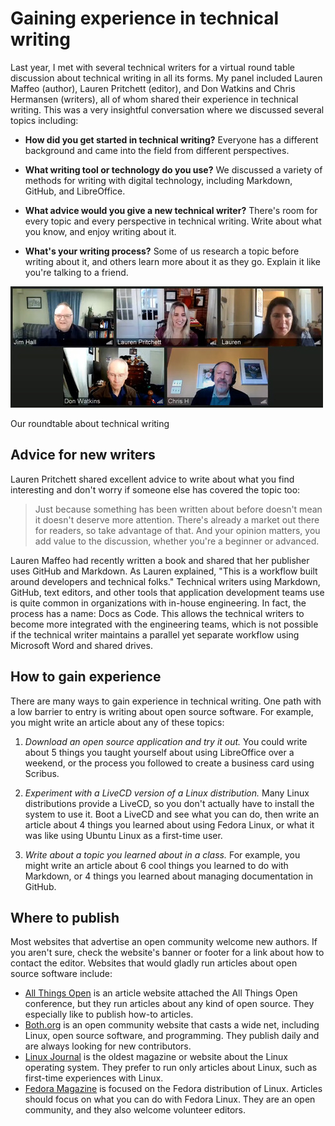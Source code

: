# Gaining experience in technical writing

Last year, I met with several technical writers for a virtual round table discussion about technical writing in all its forms. My panel included Lauren Maffeo (author), Lauren Pritchett (editor), and Don Watkins and Chris Hermansen (writers), all of whom shared their experience in technical writing. This was a very insightful conversation where we discussed several topics including:

- **How did you get started in technical writing?** Everyone has a different background and came into the field from different perspectives.

- **What writing tool or technology do you use?** We discussed a variety of methods for writing with digital technology, including Markdown, GitHub, and LibreOffice.

- **What advice would you give a new technical writer?** There's room for every topic and every perspective in technical writing. Write about what you know, and enjoy writing about it.

- **What's your writing process?** Some of us research a topic before writing about it, and others learn more about it as they go. Explain it like you're talking to a friend.

![roundtable discussion image as shown from above](roundtable.jpg)

Our roundtable about technical writing

## Advice for new writers

Lauren Pritchett shared excellent advice to write about what you find interesting and don't worry if someone else has covered the topic too:

> Just because something has been written about before doesn't mean it doesn't deserve more attention. There's already a market out there for readers, so take advantage of that. And your opinion matters, you add value to the discussion, whether you're a beginner or advanced.

Lauren Maffeo had recently written a book and shared that her publisher uses GitHub and Markdown. As Lauren explained, "This is a workflow built around developers and technical folks." Technical writers using Markdown, GitHub, text editors, and other tools that application development teams use is quite common in organizations with in-house engineering. In fact, the process has a name: Docs as Code. This allows the technical writers to become more integrated with the engineering teams, which is not possible if the technical writer maintains a parallel yet separate workflow using Microsoft Word and shared drives.

## How to gain experience

There are many ways to gain experience in technical writing. One path with a low barrier to entry is writing about open source software. For example, you might write an article about any of these topics:

1. *Download an open source application and try it out.* You could write about 5 things you taught yourself about using LibreOffice over a weekend, or the process you followed to create a business card using Scribus.

2. *Experiment with a LiveCD version of a Linux distribution.* Many Linux distributions provide a LiveCD, so you don't actually have to install the system to use it. Boot a LiveCD and see what you can do, then write an article about 4 things you learned about using Fedora Linux, or what it was like using Ubuntu Linux as a first-time user.

3. *Write about a topic you learned about in a class.* For example, you might write an article about 6 cool things you learned to do with Markdown, or 4 things you learned about managing documentation in GitHub.

## Where to publish

Most websites that advertise an open community welcome new authors. If you aren't sure, check the website's banner or footer for a link about how to contact the editor. Websites that would gladly run articles about open source software include:

- [All Things Open](https://allthingsopen.org/articles) is an article website attached the All Things Open conference, but they run articles about any kind of open source. They especially like to publish how-to articles.
- [Both.org](https://www.both.org/) is an open community website that casts a wide net, including Linux, open source software, and programming. They publish daily and are always looking for new contributors.
- [Linux Journal](https://www.linuxjournal.com/) is the oldest magazine or website about the Linux operating system. They prefer to run only articles about Linux, such as first-time experiences with Linux.
- [Fedora Magazine](https://fedoramagazine.org/) is focused on the Fedora distribution of Linux. Articles should focus on what you can do with Fedora Linux. They are an open community, and they also welcome volunteer editors.
